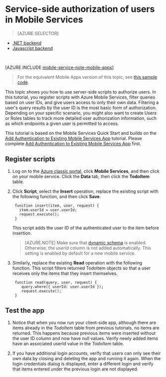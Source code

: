 <properties
	pageTitle="Service-side authorization of users in a JavaScript backend mobile service | Microsoft Azure"
	description="Learn how to authorize users in JavaScript backend of Azure Mobile Services"
	services="mobile-services"
	documentationCenter=""
	authors="krisragh"
	manager="dwrede"
	editor=""/>

<tags
	ms.service="mobile-services"
	ms.workload="mobile"
	ms.tgt_pltfrm="mobile-multiple"
	ms.topic="article"
	ms.devlang="javascript"
	ms.date="03/09/2016"
	ms.author="krisragh"/>

# Service-side authorization of users in Mobile Services
> [AZURE.SELECTOR]
- [.NET backend](mobile-services-dotnet-backend-service-side-authorization.md)
- [Javascript backend](mobile-services-javascript-backend-service-side-authorization.md)

&nbsp;

[AZURE.INCLUDE [mobile-service-note-mobile-apps](../../includes/mobile-services-note-mobile-apps.md)]
> For the equivalent Mobile Apps version of this topic, see [this sample code](https://github.com/Azure/azure-mobile-apps-node/blob/master/samples/personal-table/tables/TodoItem.js#L38). 

This topic shows you how to use server-side scripts to authorize users. In this tutorial, you register scripts with Azure Mobile Services, filter queries based on user IDs, and give users access to only their own data. Filtering a user's query results by the user ID is the most basic form of authorization. Depending on your specific scenario, you might also want to create Users or Roles tables to track more detailed user authorization information, such as which endpoints a given user is permitted to access.

This tutorial is based on the Mobile Services Quick Start and builds on the [Add Authentication to Existing Mobile Services App] tutorial. Please complete [Add Authentication to Existing Mobile Services App] first.

## <a name="register-scripts"></a>Register scripts

1. Log on to the [Azure classic portal], click **Mobile Services**, and then click on your mobile service. Click the **Data** tab, then click the **TodoItem** table.

2. Click **Script**, select the **Insert** operation, replace the existing script with the following function, and then click **Save**.

        function insert(item, user, request) {
          item.userId = user.userId;
          request.execute();
        }

	This script adds the user ID of the authenticated user to the item before insertion.

    >[AZURE.NOTE] Make sure that [dynamic schema](https://msdn.microsoft.com/library/azure/jj193175.aspx) is enabled. Otherwise, the *userId* column is not added automatically. This setting is enabled by default for a new mobile service.

3. Similarly, replace the existing **Read** operation with the following function. This script filters returned TodoItem objects so that a user receives only the items that they insert themselves.

        function read(query, user, request) {
           query.where({ userId: user.userId });
           request.execute();
        }

## <a name="test-app"></a>Test the app

1. Notice that when you now run your client-side app, although there are items already in the _TodoItem_ table from previous tutorials, no items are returned. This happens because previous items were inserted without the user ID column and now have null values. Verify newly added items have an associated userId value in the _TodoItem_ table.

2. If you have additional login accounts, verify that users can only see their own data by closing and deleting the app and running it again. When the login credentials dialog is displayed, enter a different login and verify that items entered under the previous login are not displayed.

<!-- Anchors. -->
[Register server scripts]: #register-scripts
[Next Steps]:#next-steps

<!-- Images. -->

<!-- URLs. -->

[Windows Push Notifications & Live Connect]: http://go.microsoft.com/fwlink/p/?LinkID=257677
[Mobile Services server script reference]: http://go.microsoft.com/fwlink/p/?LinkId=262293
[My Apps dashboard]: http://go.microsoft.com/fwlink/p/?LinkId=262039
[Add Authentication to Existing Mobile Services App]: /develop/mobile/tutorials/get-started-with-users-ios

[Azure classic portal]: https://manage.windowsazure.com/
